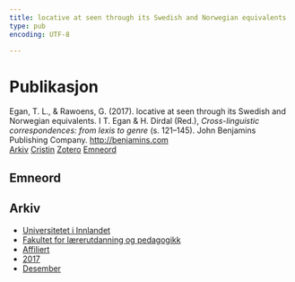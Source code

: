 ```yaml
---
title: locative at seen through its Swedish and Norwegian equivalents
type: pub
encoding: UTF-8

---
```

<h1>Publikasjon</h1>
<article id="csl-bib-container-PG72JU2Z" class="csl-bib-container">
  <div class="csl-bib-body"> <div class="csl-entry">Egan, T. L., &#38; Rawoens, G. (2017). locative at seen through its Swedish and Norwegian equivalents. I T. Egan &#38; H. Dirdal (Red.), <i>Cross-linguistic correspondences: from lexis to genre</i> (s. 121–145). John Benjamins Publishing Company. <a href="http://benjamins.com">http://benjamins.com</a></div> </div>
  <div class="csl-bib-buttons">
    <a href="#taxonomy-article-PG72JU2Z" alt="archive" class="csl-bib-button">Arkiv</a>
    <a href="https://app.cristin.no/results/show.jsf?id=1523004" alt="Cristin" class="csl-bib-button">Cristin</a>
    <a href="http://zotero.org/groups/5881554/items/PG72JU2Z" alt="Zotero" class="csl-bib-button">Zotero</a>
    <a href="#keywords-article-PG72JU2Z" alt="keywords" class="csl-bib-button">Emneord</a>
  </div>
  <div id="csl-bib-meta-container-PG72JU2Z"></div>
</article>
<div id="csl-bib-meta-PG72JU2Z" class="csl-bib-meta">
  <article id="keywords-article-PG72JU2Z" class="keywords-article">
    <h1>Emneord</h1>
    
  </article>
  <article id="taxonomy-article-PG72JU2Z" class="taxonomy-article">
    <h1>Arkiv</h1>
    <ul>
      <li><a href="{{< params subfolder >}}nn/archive/?key=3DCRN523">Universitetet i Innlandet</a></li>
      <li><a href="{{< params subfolder >}}nn/archive/?key=WYNZA47F">Fakultet for lærerutdanning og pedagogikk</a></li>
      <li><a href="{{< params subfolder >}}nn/archive/?key=2ZAN5K7T">Affiliert</a></li>
      <li><a href="{{< params subfolder >}}nn/archive/?key=6HCJH8II">2017</a></li>
      <li><a href="{{< params subfolder >}}nn/archive/?key=BEWWD2LU">Desember</a></li>
    </ul>
  </article>
</div>
